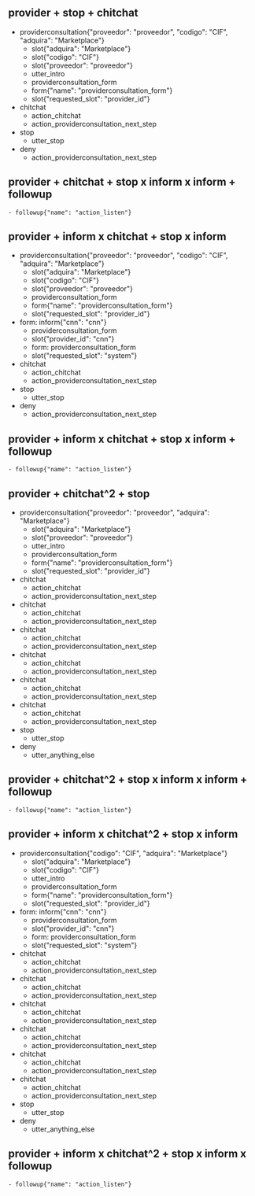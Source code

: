 ## provider + stop + chitchat
* providerconsultation{"proveedor": "proveedor", "codigo": "CIF", "adquira": "Marketplace"}
    - slot{"adquira": "Marketplace"}
    - slot{"codigo": "CIF"}
    - slot{"proveedor": "proveedor"}
    - utter_intro
    - providerconsultation_form
    - form{"name": "providerconsultation_form"}
    - slot{"requested_slot": "provider_id"}
* chitchat
    - action_chitchat
    - action_providerconsultation_next_step
* stop
    - utter_stop
* deny
    - action_providerconsultation_next_step

## provider + chitchat + stop x inform x inform + followup
    - followup{"name": "action_listen"}

## provider + inform x chitchat + stop x inform
* providerconsultation{"proveedor": "proveedor", "codigo": "CIF", "adquira": "Marketplace"}
    - slot{"adquira": "Marketplace"}
    - slot{"codigo": "CIF"}
    - slot{"proveedor": "proveedor"}
    - providerconsultation_form
    - form{"name": "providerconsultation_form"}
    - slot{"requested_slot": "provider_id"}
* form: inform{"cnn": "cnn"}
    - providerconsultation_form
    - slot{"provider_id": "cnn"}
    - form: providerconsultation_form
    - slot{"requested_slot": "system"}
* chitchat
    - action_chitchat
    - action_providerconsultation_next_step
* stop
    - utter_stop
* deny
    - action_providerconsultation_next_step

## provider + inform x chitchat + stop x inform + followup
    - followup{"name": "action_listen"}

## provider + chitchat^2 + stop
* providerconsultation{"proveedor": "proveedor", "adquira": "Marketplace"}
    - slot{"adquira": "Marketplace"}
    - slot{"proveedor": "proveedor"}
    - utter_intro
    - providerconsultation_form
    - form{"name": "providerconsultation_form"}
    - slot{"requested_slot": "provider_id"}
* chitchat
    - action_chitchat
    - action_providerconsultation_next_step
* chitchat
    - action_chitchat
    - action_providerconsultation_next_step
* chitchat
    - action_chitchat
    - action_providerconsultation_next_step
* chitchat
    - action_chitchat
    - action_providerconsultation_next_step
* chitchat
    - action_chitchat
    - action_providerconsultation_next_step
* chitchat
    - action_chitchat
    - action_providerconsultation_next_step
* stop
    - utter_stop
* deny
    - utter_anything_else

## provider + chitchat^2 + stop x inform x inform + followup
    - followup{"name": "action_listen"}

## provider + inform x chitchat^2 + stop x inform
* providerconsultation{"codigo": "CIF", "adquira": "Marketplace"}
    - slot{"adquira": "Marketplace"}
    - slot{"codigo": "CIF"}
    - utter_intro
    - providerconsultation_form
    - form{"name": "providerconsultation_form"}
    - slot{"requested_slot": "provider_id"}
* form: inform{"cnn": "cnn"}
    - providerconsultation_form
    - slot{"provider_id": "cnn"}
    - form: providerconsultation_form
    - slot{"requested_slot": "system"}
* chitchat
    - action_chitchat
    - action_providerconsultation_next_step
* chitchat
    - action_chitchat
    - action_providerconsultation_next_step
* chitchat
    - action_chitchat
    - action_providerconsultation_next_step
* chitchat
    - action_chitchat
    - action_providerconsultation_next_step
* chitchat
    - action_chitchat
    - action_providerconsultation_next_step
* chitchat
    - action_chitchat
    - action_providerconsultation_next_step
* stop
    - utter_stop
* deny
    - utter_anything_else

## provider + inform x chitchat^2 + stop x inform x followup
    - followup{"name": "action_listen"}

